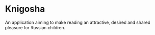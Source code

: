 # Knigosha
An application aiming to make reading an attractive, desired and shared pleasure for Russian children.
